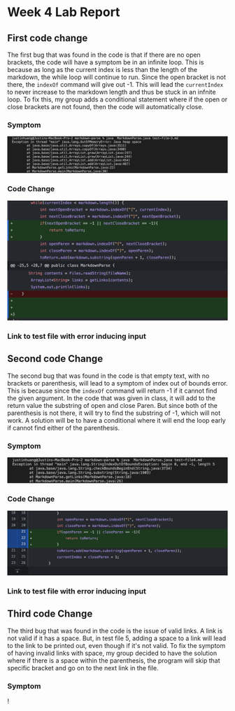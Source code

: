 # Week 4 Lab Report

## First code change
The first bug that was found in the code is that if there are no open brackets, the code will have a symptom be in an infinite loop. This is because as long as the current index is less than the length of the markdown, the while loop will continue to run. Since the open bracket is not there, the `indexOf` command will give out -1. This will lead the `currentIndex` to never increase to the markdown length and thus be stuck in an infnite loop. To fix this, my group adds a conditional statement where if the open or close brackets are not found, then the code will automatically close.

### Symptom
![Symptom of first error](lab2/infinite-loop.png)

### Code Change
![Code change ](lab2/code-change1.png)

### Link to test file with error inducing input


## Second code Change
The second bug that was found in the code is that empty text, with no brackets or parenthesis, will lead to a symptom of index out of bounds error. This is because since the `indexOf` command will return -1 if it cannot find the given argument. In the code that was given in class, it will add to the return value the substring of open and close Paren. But since both of the parenthesis is not there, it will try to find the substring of -1, which will not work. A solution will be to have a conditional where it will end the loop early if cannot find either of the parenthesis.

### Symptom
![Index out of bounds](lab2/indexoutofbounds.png)

### Code Change
![Code change](lab2/code-change2.png)

### Link to test file with error inducing input

## Third code Change
The third bug that was found in the code is the issue of valid links. A link is not valid if it has a space. But, in test file 5, adding a space to a link will lead to the link to be printed out, even though if it's not valid. To fix the symptom of having invalid links with space, my group decided to have the solution where if there is a space within the parenthesis, the program will skip that specific bracket and go on to the next link in the file.

### Symptom
!